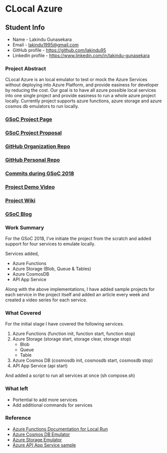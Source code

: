 # CLocal Azure

## Student Info

* Name - Lakindu Gunasekara
* Email - lakindu1995@gmail.com
* GitHub profile - https://github.com/lakindu95
* LinkedIn profile - https://www.linkedin.com/in/lakindu-gunasekara

### Project Abstract

CLocal Azure is an local emulator to test or mock the Azure Services without deploying into Azure Platform, and provide easiness for developer by reducing the cost. Our goal is to have all azure possible local services into one single project and provide easiness to run a whole azure project locally. Currently project supports azure functions, azure storage and azure cosmos db emulators to run locally. 

### [GSoC Project Page](https://summerofcode.withgoogle.com/projects/#5610489845907456)

### [GSoC Project Proposal](https://drive.google.com/open?id=1-VnJFRaNZNawGCZp38K6JRzd1C-6zoRP)

### [GitHub Organization Repo](https://github.com/cloudlibz/clocal-azure)

### [GitHub Personal Repo](http://github.com/lakindu95/clocal-azure)

### [Commits during GSoC 2018](https://github.com/cloudlibz/clocal-azure/commits/master)

### [Project Demo Video](https://www.youtube.com/playlist?list=PLbd4A5tkijhDGRQp6BcrwGhRvS0TU8zhQ)

### [Project Wiki](https://github.com/cloudlibz/clocal-azure/wiki)

### [GSoC Blog](https://medium.com/clocal)

### Work Summary

For the GSoC 2018, I've initiate the project from the scratch and added support for four services to emulate locally. 

Services added,
- Azure Functions
- Azure Storage (Blob, Queue & Tables)
- Azure CosmosDB 
- API App Service

Along with the above implementations, I have added sample projects for each service in the project itself and added an article every week and created a video series for each service.

### What Covered

For the initial stage I have covered the following services. 

1. Azure Functions (function init, function start, function stop)
2. Azure Storage (storage start, storage clear, storage stop)
    - Blob
    - Queue
    - Table
3. Azure Cosmos DB (cosmosdb init, cosmosdb start, cosmosdb stop)
4. API App Service (api start)

And added a script to run all services at once (sh compose.sh)

### What left

- Portential to add more services 
- Add additional commands for services 

### Reference

- [Azure Functions Documentation for Local Run](https://docs.microsoft.com/en-us/azure/azure-functions/functions-run-local)
- [Azure Cosmos DB Emulator](https://docs.microsoft.com/en-us/azure/cosmos-db/local-emulator)
- [Azure Storage Emulator](https://docs.microsoft.com/en-us/azure/storage/common/storage-use-emulator)
- [Azure API App Service sample](https://github.com/Huachao/azure-content/blob/master/articles/app-service-api/app-service-api-nodejs-api-app.md)